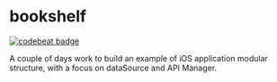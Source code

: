 # bookshelf
[![codebeat badge](https://codebeat.co/badges/8be73359-8dfd-4021-88bd-3dd5d50f7664)](https://codebeat.co/projects/github-com-oni-zerone-bookshelf-master)

A couple of days work to build an example of iOS application modular structure, with a focus on dataSource and API Manager.
